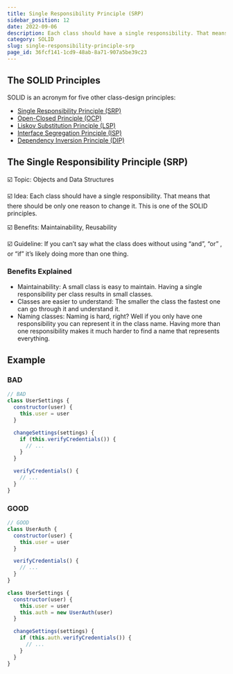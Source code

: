 ```yaml
---
title: Single Responsibility Principle (SRP)
sidebar_position: 12
date: 2022-09-06
description: Each class should have a single responsibility. That means that there should be only one reason to change it. This is one of the SOLID principles.
category: SOLID
slug: single-responsibility-principle-srp
page_id: 36fcf141-1cd9-48ab-8a71-907a5be39c23
---
```


## The SOLID Principles

SOLID is an acronym for five other class-design principles:

- [Single Responsibility Principle (SRP)](single-responsibility-principle-srp)
- [Open-Closed Principle (OCP)](open-closed-principle-ocp)
- [Liskov Substitution Principle (LSP)](liskov-substitution-principle-lsp)
- [Interface Segregation Principle (ISP)](interface-segregation-principle-isp)
- [Dependency Inversion Principle (DIP)](dependency-inversion-principle-dip)

## The Single Responsibility Principle (SRP)

☑️ Topic: Objects and Data Structures

☑️ Idea: Each class should have a single responsibility. That means that there should be only one reason to change it. This is one of the SOLID principles.

☑️ Benefits: Maintainability, Reusability

☑️ Guideline: If you can’t say what the class does without using “and”, “or” , or “if” it’s likely doing more than one thing.

### Benefits Explained

- Maintainability: A small class is easy to maintain. Having a single responsibility per class results in small classes.
- Classes are easier to understand: The smaller the class the fastest one can go through it and understand it.
- Naming classes: Naming is hard, right? Well if you only have one responsibility you can represent it in the class name. Having more than one responsibility makes it much harder to find a name that represents everything.

## Example

### BAD

```javascript
// BAD
class UserSettings {
  constructor(user) {
    this.user = user
  }

  changeSettings(settings) {
    if (this.verifyCredentials()) {
      // ...
    }
  }

  verifyCredentials() {
    // ...
  }
}
```

### GOOD

```javascript
// GOOD
class UserAuth {
  constructor(user) {
    this.user = user
  }

  verifyCredentials() {
    // ...
  }
}

class UserSettings {
  constructor(user) {
    this.user = user
    this.auth = new UserAuth(user)
  }

  changeSettings(settings) {
    if (this.auth.verifyCredentials()) {
      // ...
    }
  }
}
```
